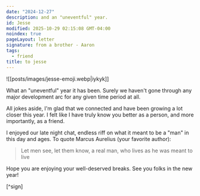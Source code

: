 ```yaml
---
date: "2024-12-27"
description: and an "uneventful" year.
id: Jesse
modified: 2025-10-29 02:15:08 GMT-04:00
noindex: true
pageLayout: letter
signature: from a brother - Aaron
tags:
  - friend
title: to jesse
---
```


![[posts/images/jesse-emoji.webp|iykyk]]

What an "uneventful" year it has been. Surely we haven't gone through any major development arc for any given time period at all.

All jokes aside, I'm glad that we connected and have been growing a lot closer this year. I felt like I have truly know you better as a person, and more importantly, as a friend.

I enjoyed our late night chat, endless riff on what it meant to be a "man" in this day and ages. To quote Marcus Aurelius (your favorite author):

> Let men see, let them know, a real man, who lives as he was meant to live

Hope you are enjoying your well-deserved breaks. See you folks in the new year!

[^sign]
